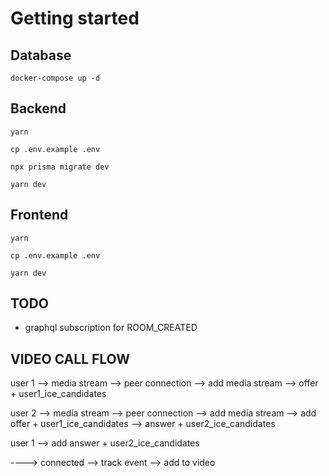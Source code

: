 # Getting started

## Database
```
docker-compose up -d
```

## Backend
```
yarn

cp .env.example .env

npx prisma migrate dev

yarn dev
```

## Frontend
```
yarn

cp .env.example .env

yarn dev
```

## TODO
- graphql subscription for ROOM_CREATED

## VIDEO CALL FLOW
  user 1
    --> media stream
    --> peer connection
    --> add media stream
    --> offer + user1_ice_candidates

  user 2
    --> media stream
    --> peer connection
    --> add media stream
    --> add offer + user1_ice_candidates
    --> answer + user2_ice_candidates

  user 1
    --> add answer + user2_ice_candidates

  ----> connected --> track event --> add to video